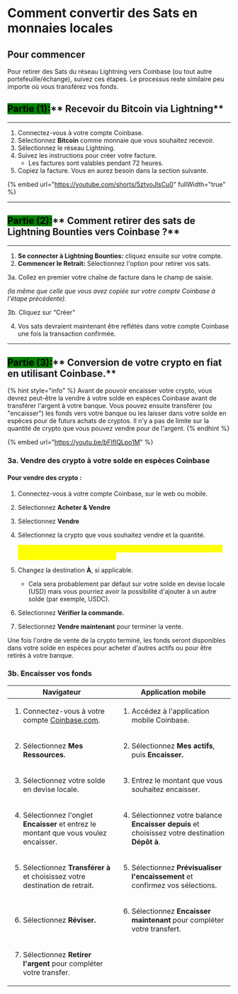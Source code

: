 # Comment convertir des Sats en monnaies locales

## Pour commencer

Pour retirer des Sats du réseau Lightning vers Coinbase (ou tout autre portefeuille/échange), suivez ces étapes. Le processus reste similaire peu importe où vous transférez vos fonds.

## <mark style="background-color:green;">**Partie (1):**</mark>\*\* Recevoir du Bitcoin via Lightning\*\*

***

1. Connectez-vous à votre compte Coinbase.
2. Sélectionnez **Bitcoin** comme monnaie que vous souhaitez recevoir.
3. Sélectionnez le réseau Lightning.
4. Suivez les instructions pour créer votre facture.
   * Les factures sont valables pendant 72 heures.
5. Copiez la facture. Vous en aurez besoin dans la section suivante.

{% embed url="https://youtube.com/shorts/5ztvoJlsCu0" fullWidth="true" %}

***

## <mark style="background-color:green;">**Partie (2):**</mark>\*\* Comment retirer des sats de Lightning Bounties vers Coinbase ?\*\*

***

1. **Se connecter à Lightning Bounties:** cliquez ensuite sur votre compte.
2. **Commencer le Retrait:** Sélectionnez l'option pour retirer vos sats.

3a. Collez en premier votre chaîne de facture dans le champ de saisie.

_(la même que celle que vous avez copiée sur votre compte Coinbase à l'étape précédente)._

3b. Cliquez sur “Créer”

4. Vos sats devraient maintenant être reflétés dans votre compte Coinbase une fois la transaction confirmée.

***

## <mark style="background-color:green;">**Partie (3):**</mark>\*\* Conversion de votre crypto en fiat en utilisant Coinbase.\*\*

{% hint style="info" %}
Avant de pouvoir encaisser votre crypto, vous devrez peut-être la vendre à votre solde en espèces Coinbase avant de transférer l'argent à votre banque. Vous pouvez ensuite transférer (ou "encaisser") les fonds vers votre banque ou les laisser dans votre solde en espèces pour de futurs achats de cryptos. Il n'y a pas de limite sur la quantité de crypto que vous pouvez vendre pour de l'argent.
{% endhint %}

{% embed url="https://youtu.be/bFlfIQLpo1M" %}

### **3a. Vendre des crypto à votre solde en espèces Coinbase**

#### **Pour vendre des crypto :**

1. Connectez-vous à votre compte Coinbase, sur le web ou mobile.
2. Sélectionnez **Acheter & Vendre**
3. Sélectionnez **Vendre**
4.  Sélectionnez la crypto que vous souhaitez vendre et la quantité.

    _<mark style="color:yellow;">Si vous êtes sur mobile, vous devrez crypto l'actif que vous souhaitez vendre avant d'entrer un montant</mark>_
5. Changez la destination **À**, si applicable.
   * Cela sera probablement par défaut sur votre solde en devise locale (USD) mais vous pourriez avoir la possibilité d'ajouter à un autre solde (par exemple, USDC).
6. Sélectionnez **Vérifier la commande.**
7. Sélectionnez **Vendre maintenant** pour terminer la vente.

Une fois l'ordre de vente de la crypto terminé, les fonds seront disponibles dans votre solde en espèces pour acheter d'autres actifs ou pour être retirés à votre banque.

### **3b. Encaisser vos fonds**

| Navigateur                                                                                                                   | Application mobile                                                                                                                                 |
| ---------------------------------------------------------------------------------------------------------------------------- | -------------------------------------------------------------------------------------------------------------------------------------------------- |
| <ol><li>Connectez-vous à votre compte <a href="http://coinbase.com">Coinbase.com</a>.</li></ol>                              | <ol><li>Accédez à l'application mobile Coinbase.</li></ol>                                                                                         |
| <ol start="2"><li>Sélectionnez <strong>Mes</strong> <strong>Ressources.</strong></li></ol>                                   | <ol start="2"><li>Sélectionnez <strong>Mes actifs</strong>, puis <strong>Encaisser.</strong></li></ol>                                             |
| <ol start="3"><li>Sélectionnez votre solde en devise locale.</li></ol>                                                       | <ol start="3"><li>Entrez le montant que vous souhaitez encaisser.</li></ol>                                                                        |
| <ol start="4"><li>Sélectionnez l'onglet <strong>Encaisser</strong> et entrez le montant que vous voulez encaisser.</li></ol> | <ol start="4"><li>Sélectionnez votre balance <strong>Encaisser depuis</strong> et choisissez votre destination <strong>Dépôt à</strong>.</li></ol> |
| <ol start="5"><li>Sélectionnez <strong>Transférer à</strong> et choisissez votre destination de retrait.</li></ol>           | <ol start="5"><li>Sélectionnez <strong>Prévisualiser l'encaissement</strong> et confirmez vos sélections.</li></ol>                                |
| <ol start="6"><li>Sélectionnez <strong>Réviser.</strong></li></ol>                                                           | <ol start="6"><li>Sélectionnez <strong>Encaisser maintenant</strong> pour compléter votre transfert.</li></ol>                                     |
| <ol start="7"><li>Sélectionnez <strong>Retirer l'argent</strong> pour compléter votre transfer.</li></ol>                    |                                                                                                                                                    |

